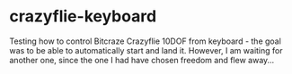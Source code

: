 crazyflie-keyboard
==================
Testing how to control Bitcraze Crazyflie 10DOF from keyboard - the goal was to be able to automatically
start and land it. However, I am waiting for another one, since the one I had have chosen freedom and flew away...
